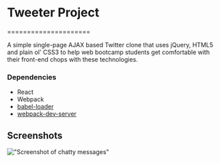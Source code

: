 # Tweeter Project
=====================

A simple single-page AJAX based Twitter clone that uses jQuery, HTML5 and plain ol' CSS3 to help web bootcamp students get comfortable with their front-end chops with these technologies.

### Dependencies

* React
* Webpack
* [babel-loader](https://github.com/babel/babel-loader)
* [webpack-dev-server](https://github.com/webpack/webpack-dev-server)

## Screenshots

!["Screenshot of chatty messages"](https://github.com/lighthouse-labs/chatty/blob/master/docs/ChattyApp.png)
